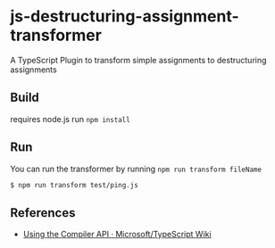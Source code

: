 # js-destructuring-assignment-transformer

A TypeScript Plugin to transform simple assignments to destructuring assignments
## Build 

requires node.js
run `npm install`

## Run

You can run the transformer by running `npm run transform fileName` 

```sh
$ npm run transform test/ping.js 
```

## References

- [Using the Compiler API · Microsoft/TypeScript Wiki](https://github.com/Microsoft/TypeScript/wiki/Using-the-Compiler-API)

